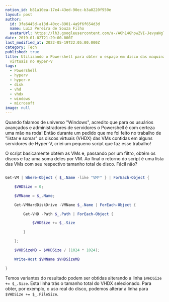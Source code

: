 ```yaml
---
notion_id: b81a10ea-17e4-43ed-90ec-b3a0220f950e
layout: post
author:
  id: 3fa6445d-a13d-40cc-8901-4a9f6f654d3d
  name: Luiz Pereira de Souza Filho
  avatarUrl: https://lh3.googleusercontent.com/a-/AOh14GhpwZVI-JevyaNgTdlrOT6YN20cI6V9Kxtq38Ij8AQ=s100
date: 2019-01-02T21:29:00.000Z
last_modified_at: 2022-05-19T22:05:00.000Z
category: Tech
published: true
title: Utilizando o Powershell para obter o espaço em disco das maquinas
  virtuais no Hyper-V
tags:
  - Powershell
  - hyperv
  - hyper-v
  - disk
  - vhd
  - vhdx
  - windows
  - microsoft
image: null
---
```


Quando falamos de universo "Windows", acredito que para os usuários avançados e administradores de servidores o Powershell é com certeza uma mão na roda! Então durante um pedido que me foi feito no trabalho de "listar e somar" os discos virtuais (VHDX) das VMs contidas em alguns servidores de Hyper-V, criei um pequeno script que faz esse trabalho!

O script basicamente obtém as VMs e, passando por um filtro, obtém os discos e faz uma soma deles por VM. Ao final o retorno do script é uma lista das VMs com seu respectivo tamanho total de disco. Fácil não?

```powershell

Get-VM | Where-Object { $_.Name -like "VM*" } | ForEach-Object {

    $VHDSize = 0;

    $VMName = $_.Name;

    Get-VMHardDiskDrive -VMName $_.Name | ForEach-Object {

        Get-VHD -Path $_.Path | ForEach-Object {

            $VHDSize += $_.Size

        }

    };

    $VHDSizeMB = $VHDSize / (1024 * 1024);

    Write-Host $VMName $VHDSizeMB

}

```

Temos variantes do resultado podem ser obtidas alterando a linha `$VHDSize += $_.Size`. Esta linha trás o tamanho total do VHDX selecionado. Para obter, por exemplo, o uso real do disco, podemos alterar a linha para `$VHDSize += $_.FileSize`.

